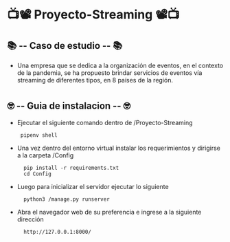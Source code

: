 # 📺📽 Proyecto-Streaming 📽📺

## 📚 -- Caso de estudio -- 📚

- Una empresa que se dedica a la organización de eventos, en el contexto de la pandemia, se ha propuesto brindar servicios de eventos vía streaming de diferentes tipos, en 8 países de la región.  

#  

## 🤓 -- Guia de instalacion -- 🤓

- Ejecutar el siguiente comando dentro de /Proyecto-Streaming

       pipenv shell
- Una vez dentro del entorno virtual instalar los requerimientos y dirigirse a la carpeta /Config

        pip install -r requirements.txt
        cd Config
- Luego para inicializar el servidor ejecutar lo siguiente

        python3 /manage.py runserver
- Abra el navegador web de su preferencia e ingrese a la siguiente dirección

        http://127.0.0.1:8000/
